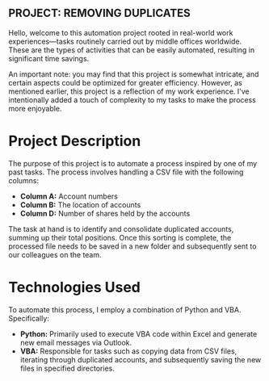 ## PROJECT: REMOVING DUPLICATES 

Hello, welcome to this automation project rooted in real-world work experiences—tasks routinely carried out by middle offices worldwide. 
These are the types of activities that can be easily automated, resulting in significant time savings.

An important note: you may find that this project is somewhat intricate, and certain aspects could be optimized for greater efficiency. 
However, as mentioned earlier, this project is a reflection of my work experience. I've intentionally added a touch of complexity to my tasks to make the process more enjoyable.

# Project Description

The purpose of this project is to automate a process inspired by one of my past tasks. The process involves handling a CSV file with the following columns:

- **Column A:** Account numbers
- **Column B:** The location of accounts
- **Column D:** Number of shares held by the accounts

The task at hand is to identify and consolidate duplicated accounts, summing up their total positions. Once this sorting is complete, the processed file needs to be saved in a new folder and subsequently sent to our colleagues on the team.

# Technologies Used

To automate this process, I employ a combination of Python and VBA. Specifically:

- **Python:** Primarily used to execute VBA code within Excel and generate new email messages via Outlook.
- **VBA:** Responsible for tasks such as copying data from CSV files, iterating through duplicated accounts, and subsequently saving the new files in specified directories.



